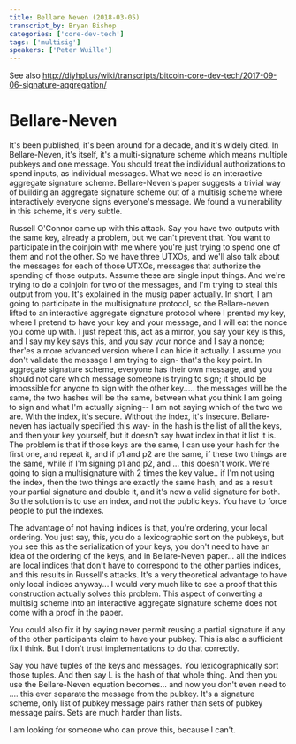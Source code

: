 ```yaml
---
title: Bellare Neven (2018-03-05)
transcript_by: Bryan Bishop
categories: ['core-dev-tech']
tags: ['multisig']
speakers: ['Peter Wuille']
---
```


See also <http://diyhpl.us/wiki/transcripts/bitcoin-core-dev-tech/2017-09-06-signature-aggregation/>

# Bellare-Neven

It's been published, it's been around for a decade, and it's widely cited. In Bellare-Neven, it's itself, it's a multi-signature scheme which means multiple pubkeys and one message. You should treat the individual authorizations to spend inputs, as individual messages. What we need is an interactive aggregate signature scheme. Bellare-Neven's paper suggests a trivial way of building an aggregate signature scheme out of a multisig scheme where interactively everyone signs everyone's message. We found a vulnerability in this scheme, it's very subtle.

Russell O'Connor came up with this attack. Say you have two outputs with the same key, already a problem, but we can't prevent that. You want to participate in the coinjoin with me where you're just trying to spend one of them and not the other. So we have three UTXOs, and we'll also talk about the messages for each of those UTXOs, messages that authorize the spending of those outputs. Assume these are single input things. And we're trying to do a coinjoin for two of the messages, and I'm trying to steal this output from you. It's explained in the musig paper actually. In short, I am going to participate in the multisignature protocol, so the Bellare-neven lifted to an interactive aggregate signature protocol where I prented my key, where I pretend to have your key and your message, and I will eat the nonce you come up with. I just repeat this, act as a mirror, you say your key is this, and I say my key says this, and you say your nonce and I say a nonce; ther'es a more advanced version where I can hide it actually. I assume you don't validate the message I am trying to sign- that's the key point. In aggregate signature scheme, everyone has their own message, and you should not care which message someone is trying to sign; it should be impossible for anyone to sign with the other key..... the messages will be the same, the two hashes will be the same, between what you think I am going to sign and what I'm actually signing-- I am not saying which of the two we are. With the index, it's secure. Without the index, it's insecure. Bellare-neven has iactually specified this way- in the hash is the list of all the keys, and then your key yourself, but it doesn't say hwat index in that it list it is. The problem is that if those keys are the same, I can use your hash for the first one, and repeat it, and if p1 and p2 are the same, if these two things are the same, while if I'm signing p1 and p2, and ... this doesn't work. We're going to sign a multisignature with 2 times the key value.. if I'm not using the index, then the two things are exactly the same hash, and as a result your partial signature and double it, and it's now a valid signature for both. So the solution is to use an index, and not the public keys. You have to force people to put the indexes.

The advantage of not having indices is that, you're ordering, your local ordering. You just say, this, you do a lexicographic sort on the pubkeys, but you see this as the serialization of your keys, you don't need to have an idea of the ordering of the keys, and in Bellare-Neven paper... all the indices are local indices that don't have to correspond to the other parties indices, and this results in Russell's attacks. It's a very theoretical advantage to have only local indices anyway... I would very much like to see a proof that this construction actually solves this problem. This aspect of converting a multisig scheme into an interactive aggregate signature scheme does not come with a proof in the paper.

You could also fix it by saying never permit reusing a partial signature if any of the other participants claim to have your pubkey. This is also a sufficient fix I think. But I don't trust implementations to do that correctly.

Say you have tuples of the keys and messages. You lexicographically sort those tuples. And then say L is the hash of that whole thing. And then you use the Bellare-Neven equation becomes... and now you don't even need to .... this ever separate the message from the pubkey. It's a signature scheme, only list of pubkey message pairs rather than sets of pubkey message pairs. Sets are much harder than lists.

I am looking for someone who can prove this, because I can't.
